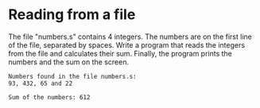 # Reading from a file
The file "numbers.s" contains 4 integers. The numbers are on the first line of the file, separated by spaces. Write a program that reads the integers from the file and calculates their sum. Finally, the program prints the numbers and the sum on the screen.
```
Numbers found in the file numbers.s:
93, 432, 65 and 22

Sum of the numbers: 612
```